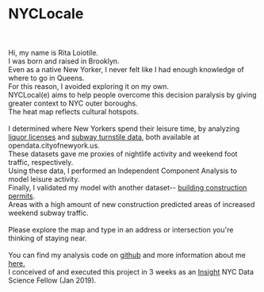 # NYCLocale

<br><br>Hi, my name is Rita Loiotile.<br>I was born and raised in Brooklyn.
      <br>Even as a native New Yorker, I never felt like I had enough knowledge of where to go in Queens.
      <br>For this reason, I avoided exploring it on my own.
      <br>NYCLocal(e) aims to help people overcome this decision paralysis by giving greater context to NYC outer boroughs.
      <br>The heat map reflects cultural hotspots.
      <br><br>I determined where New Yorkers spend their leisure time, by analyzing <a href="https://data.ny.gov/Economic-Development/Liquor-Authority-Quarterly-List-of-Active-Licenses/hrvs-fxs2">liquor licenses</a> and <a href="http://web.mta.info/developers/turnstile.html">subway turnstile data</a>, both available at opendata.cityofnewyork.us.
      <br>These datasets gave me proxies of nightlife activity and weekend foot traffic, respectively.
      <br>Using these data, I performed an Independent Component Analysis to model leisure activity.
      <br>Finally, I validated my model with another dataset-- <a href="https://data.cityofnewyork.us/Housing-Development/DOB-Permit-Issuance/ipu4-2q9a">building construction permits</a>.
      <br>Areas with a high amount of new construction predicted areas of increased weekend subway traffic. 
      <br> 
      <br>Please explore the map and type in an address or intersection you're thinking of staying near.<br> 
      <br>You can find my analysis code on <a href="https://github.com/Ritella/NYCLocale">github</a> and more information about me <a href="https://www.linkedin.com/in/rita-loiotile/">here.</a>
      <br>I conceived of and executed this project in 3 weeks as an <a href="https://www.insightdatascience.com/">Insight</a> NYC Data Science Fellow (Jan 2019).</h3></p>
